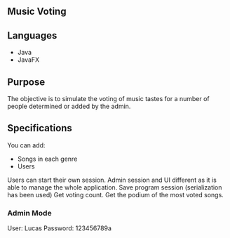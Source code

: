## Music Voting
## Languages
- Java
- JavaFX
## Purpose
The objective is to simulate the voting of music tastes for a number of people determined or added by the admin.

## Specifications
You can add:
- Songs in each genre
- Users

Users can start their own session. 
Admin session and UI different as it is able to manage the whole application.
Save program session (serialization has been used)
Get voting count.
Get the podium of the most voted songs.

### Admin Mode
User: Lucas
Password: 123456789a
